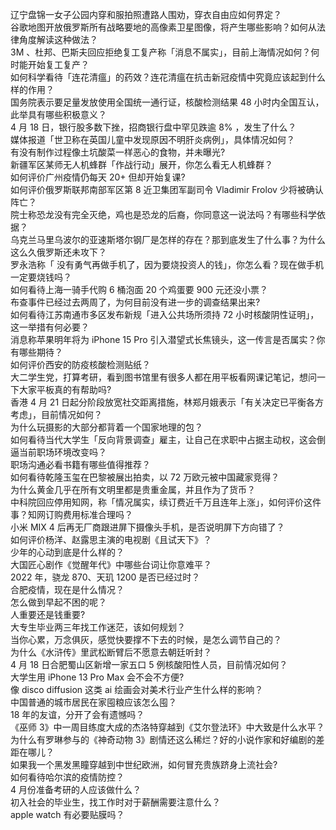 辽宁盘锦一女子公园内穿和服拍照遭路人围劝，穿衣自由应如何界定？  
谷歌地图开放俄罗斯所有战略要地的高像素卫星图像，将产生哪些影响？如何从法律角度解读这种做法？  
3M 、杜邦、巴斯夫回应拒绝复工复产称「消息不属实」，目前上海情况如何？何时能开始复工复产？  
如何科学看待「连花清瘟」的药效？连花清瘟在抗击新冠疫情中究竟应该起到什么样的作用？  
国务院表示要足量发放使用全国统一通行证，核酸检测结果 48 小时内全国互认，此举具有哪些积极意义？  
4 月 18 日，银行股多数下挫，招商银行盘中罕见跌逾 8% ，发生了什么？  
媒体报道「世卫称在英国儿童中发现原因不明肝炎病例」，具体情况如何？  
有没有制作过程像土坑酸菜一样恶心的食物，并未曝光?  
新疆军区某师无人机蜂群「作战行动」展开，你怎么看无人机蜂群？  
如何评价广州疫情仍每天 20+ 但却开始复课?  
如何评价俄罗斯联邦南部军区第 8 近卫集团军副司令 Vladimir Frolov 少将被确认阵亡？  
院士称恐龙没有完全灭绝，鸡也是恐龙的后裔，你同意这一说法吗？有哪些科学依据？  
乌克兰马里乌波尔的亚速斯塔尔钢厂是怎样的存在？那到底发生了什么事？为什么这么久俄罗斯还未攻下？  
罗永浩称「 没有勇气再做手机了，因为要烧投资人的钱」，你怎么看？现在做手机一定要烧钱吗？  
如何看待上海一骑手代购 6 桶泡面 20 个鸡蛋要 900 元还没小票？  
布查事件已经过去两周了，为何目前没有进一步的调查结果出来?  
如何看待江苏南通市多区发布新规「进入公共场所须持 72 小时核酸阴性证明」，这一举措有何必要？  
消息称苹果明年将为 iPhone 15 Pro 引入潜望式长焦镜头，这一传言是否属实？你有哪些期待？  
如何评价西安的防疫核酸检测贴纸？  
大二学生党，打算考研，看到图书馆里有很多人都在用平板看网课记笔记，想问一下大家平板真的有帮助吗?  
香港 4 月 21 日起分阶段放宽社交距离措施，林郑月娥表示「有关决定已平衡各方考虑」，目前情况如何？  
为什么玩摄影的大部分都背着一个国家地理的包？  
如何看待当代大学生「反向背景调查」雇主，让自己在求职中占据主动权，这会倒逼当前职场环境改变吗？  
职场沟通必看书籍有哪些值得推荐？  
如何看待乾隆玉玺在巴黎被展出拍卖，以 72 万欧元被中国藏家竞得？  
为什么黄金几乎在所有文明里都是贵重金属，并且作为了货币？  
中科院回应停用知网，称「情况属实，续订费近千万且连年上涨」，如何评价这件事？知网订购费用标准合理吗？  
小米 MIX 4 后再无厂商跟进屏下摄像头手机，是否说明屏下方向错了？  
如何评价杨洋、赵露思主演的电视剧《且试天下》？  
少年的心动到底是什么样的？  
大国匠心剧作《觉醒年代》中哪些台词让你意难平？  
2022 年，骁龙 870、天玑 1200 是否已经过时？  
合肥疫情，现在是什么情况？  
怎么做到早起不困的呢？  
人重要还是钱重要?  
大专生毕业两三年找工作迷茫，该如何规划？  
当你心累，万念俱灰，感觉快要撑不下去的时候，是怎么调节自己的？  
为什么《水浒传》里武松断臂后不愿意去朝廷听封？  
4 月 18 日合肥蜀山区新增一家五口 5 例核酸阳性人员，目前情况如何？  
大学生用 iPhone 13 Pro Max 会不会不方便?  
像 disco diffusion 这类 ai 绘画会对美术行业产生什么样的影响？  
中国普通的城市居民在家囤粮应该怎么囤？  
18 年的友谊，分开了会有遗憾吗？  
《巫师 3》中一周目练度大成的杰洛特穿越到《艾尔登法环》中大致是什么水平？  
为什么有罗琳参与的《神奇动物 3》剧情还这么稀烂？好的小说作家和好编剧的差距在哪儿？  
如果我一个黑发黑瞳穿越到中世纪欧洲，如何冒充贵族跻身上流社会?  
如何看待哈尔滨的疫情防控？  
4 月份准备考研的人应该做什么？  
初入社会的毕业生，找工作时对于薪酬需要注意什么？  
apple watch 有必要贴膜吗？  
